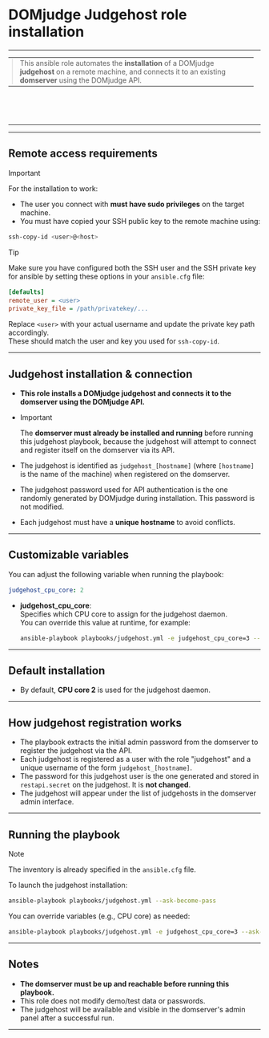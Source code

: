 # DOMjudge Judgehost role installation

<table>
  <tr>
    <td style="width: 100%; padding: 0; height: 120px;">
      <table style="width:100%; height:120px;"><tr><td style="vertical-align:middle;">
        <blockquote style="margin: 0;">
          This ansible role automates the <b>installation</b> of a DOMjudge <b>judgehost</b> on a remote machine, and connects it to an existing <b>domserver</b> using the DOMjudge API.
        </blockquote>
      </td></tr></table>
    </td>
    <td style="text-align: right; vertical-align: middle;">
      <img src="docs/img/DOMjudgelogo.svg" alt="DOMjudge Logo" height="100">
    </td>
  </tr>
</table>

---

## Remote access requirements

> [!IMPORTANT]
> For the installation to work:
> - The user you connect with **must have sudo privileges** on the target machine.
> - You must have copied your SSH public key to the remote machine using:
>
> ```bash
> ssh-copy-id <user>@<host>
> ```
>
> > [!TIP]
> > Make sure you have configured both the SSH user and the SSH private key for ansible by setting these options in your `ansible.cfg` file:
> > ```ini
> > [defaults]
> > remote_user = <user>
> > private_key_file = /path/privatekey/...
> > ```
> > Replace `<user>` with your actual username and update the private key path accordingly.  
> > These should match the user and key you used for `ssh-copy-id`.

---

## Judgehost installation & connection

- **This role installs a DOMjudge judgehost and connects it to the domserver using the DOMjudge API.**

- > [!IMPORTANT]
  > The <b>domserver must already be installed and running</b> before running this judgehost playbook, because the judgehost will attempt to connect and register itself on the domserver via its API.
- The judgehost is identified as `judgehost_[hostname]` (where `[hostname]` is the name of the machine) when registered on the domserver.
- The judgehost password used for API authentication is the one randomly generated by DOMjudge during installation. This password is not modified.
- Each judgehost must have a **unique hostname** to avoid conflicts.

---

## Customizable variables

You can adjust the following variable when running the playbook:

```yaml
judgehost_cpu_core: 2
```

- **judgehost_cpu_core**:  
  Specifies which CPU core to assign for the judgehost daemon.  
  You can override this value at runtime, for example:

  ```bash
  ansible-playbook playbooks/judgehost.yml -e judgehost_cpu_core=3 --ask-become-pass
  ```

---

## Default installation

- By default, **CPU core 2** is used for the judgehost daemon.

---

## How judgehost registration works

- The playbook extracts the initial admin password from the domserver to register the judgehost via the API.
- Each judgehost is registered as a user with the role "judgehost" and a unique username of the form `judgehost_[hostname]`.
- The password for this judgehost user is the one generated and stored in `restapi.secret` on the judgehost. It is <b>not changed</b>.
- The judgehost will appear under the list of judgehosts in the domserver admin interface.

---

## Running the playbook

> [!NOTE]
> The inventory is already specified in the `ansible.cfg` file.

To launch the judgehost installation:

```bash
ansible-playbook playbooks/judgehost.yml --ask-become-pass
```

You can override variables (e.g., CPU core) as needed:

```bash
ansible-playbook playbooks/judgehost.yml -e judgehost_cpu_core=3 --ask-become-pass
```

---

## Notes

- **The domserver must be up and reachable before running this playbook.**
- This role does not modify demo/test data or passwords.
- The judgehost will be available and visible in the domserver's admin panel after a successful run.

---